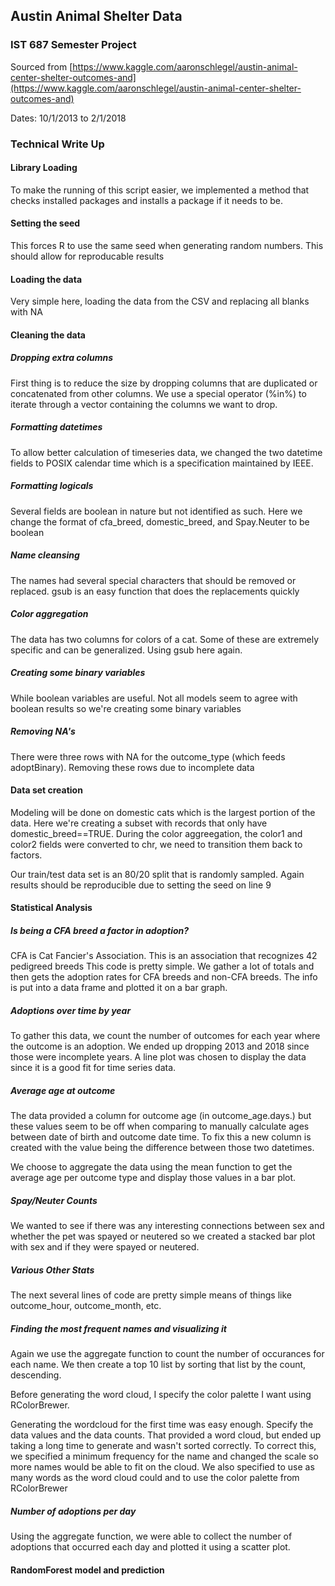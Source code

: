 ## Austin Animal Shelter Data

### IST 687 Semester Project

Sourced from [https://www.kaggle.com/aaronschlegel/austin-animal-center-shelter-outcomes-and](https://www.kaggle.com/aaronschlegel/austin-animal-center-shelter-outcomes-and)

Dates: 10/1/2013 to 2/1/2018

### Technical Write Up

#### Library Loading
To make the running of this script easier, we implemented a method that checks installed packages and installs a package if it needs to be.

#### Setting the seed
This forces R to use the same seed when generating random numbers. This should allow for reproducable results

#### Loading the data
Very simple here, loading the data from the CSV and replacing all blanks with NA

#### Cleaning the data
##### Dropping extra columns
First thing is to reduce the size by dropping columns that are duplicated or concatenated from other columns. We use a special operator (%in%) to iterate through a vector containing the columns we want to drop.

##### Formatting datetimes
To allow better calculation of timeseries data, we changed the two datetime fields to POSIX calendar time which is a specification maintained by IEEE. 

##### Formatting logicals
Several fields are boolean in nature but not identified as such. Here we change the format of cfa_breed, domestic_breed, and Spay.Neuter to be boolean

##### Name cleansing
The names had several special characters that should be removed or replaced. gsub is an easy function that does the replacements quickly

##### Color aggregation
The data has two columns for colors of a cat. Some of these are extremely specific and can be generalized. Using gsub here again.

##### Creating some binary variables
While boolean variables are useful. Not all models seem to agree with boolean results so we're creating some binary variables

##### Removing NA's
There were three rows with NA for the outcome_type (which feeds adoptBinary). Removing these rows due to incomplete data

#### Data set creation
Modeling will be done on domestic cats which is the largest portion of the data. Here we're creating a subset with records that only have domestic_breed==TRUE. During the color aggreegation, the color1 and color2 fields were converted to chr, we need to transition them back to factors. 

Our train/test data set is an 80/20 split that is randomly sampled. Again results should be reproducible due to setting the seed on line 9

#### Statistical Analysis
##### Is being a CFA breed a factor in adoption?
CFA is Cat Fancier's Association. This is an association that recognizes 42 pedigreed breeds
This code is pretty simple. We gather a lot of totals and then gets the adoption rates for CFA breeds and non-CFA breeds. The info is put into a data frame and plotted it on a bar graph.

##### Adoptions over time by year
To gather this data, we count the number of outcomes for each year where the outcome is an adoption. We ended up dropping 2013 and 2018 since those were incomplete years. A line plot was chosen to display the data since it is a good fit for time series data.

##### Average age at outcome
The data provided a column for outcome age (in outcome_age.days.) but these values seem to be off when comparing to manually calculate ages between date of birth and outcome date time. To fix this a new column is created with the value being the difference between those two datetimes.

We choose to aggregate the data using the mean function to get the average age per outcome type and display those values in a bar plot.

##### Spay/Neuter Counts
We wanted to see if there was any interesting connections between sex and whether the pet was spayed or neutered so we created a stacked bar plot with sex and if they were spayed or neutered.

##### Various Other Stats
The next several lines of code are pretty simple means of things like outcome_hour, outcome_month, etc.

##### Finding the most frequent names and visualizing it
Again we use the aggregate function to count the number of occurances for each name. We then create a top 10 list by sorting that list by the count, descending.

Before generating the word cloud, I specify the color palette I want using RColorBrewer.

Generating the wordcloud for the first time was easy enough. Specify the data values and the data counts. That provided a word cloud, but ended up taking a long time to generate and wasn't sorted correctly. To correct this, we specified a minimum frequency for the name and changed the scale so more names would be able to fit on the cloud. We also specified to use as many words as the word cloud could and to use the color palette from RColorBrewer

##### Number of adoptions per day
Using the aggregate function, we were able to collect the number of adoptions that occurred each day and plotted it using a scatter plot.

#### RandomForest model and prediction

